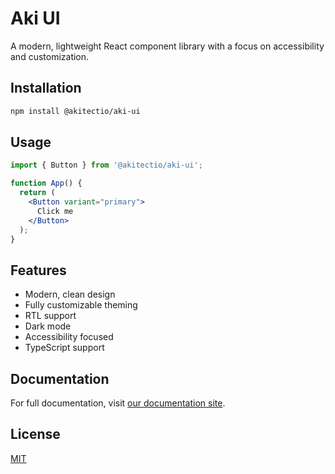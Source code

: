 # Aki UI

A modern, lightweight React component library with a focus on accessibility and customization.

## Installation

```bash
npm install @akitectio/aki-ui
```

## Usage

```jsx
import { Button } from '@akitectio/aki-ui';

function App() {
  return (
    <Button variant="primary">
      Click me
    </Button>
  );
}
```

## Features

- Modern, clean design
- Fully customizable theming
- RTL support
- Dark mode
- Accessibility focused
- TypeScript support

## Documentation

For full documentation, visit [our documentation site](https://your-docs-site-url).

## License

[MIT](./LICENSE)
